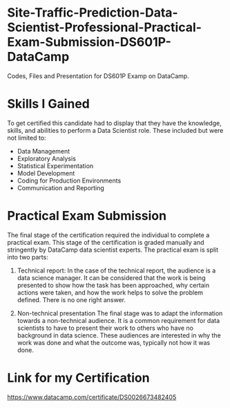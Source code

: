 # Site-Traffic-Prediction-Data-Scientist-Professional-Practical-Exam-Submission-DS601P-DataCamp
Codes, Files and Presentation for DS601P Examp on DataCamp.
# Skills I Gained
To get certified this candidate had to display that they have the knowledge, skills, and abilities to perform a Data Scientist role. These included but were not limited to:
* Data Management
* Exploratory Analysis
* Statistical Experimentation
* Model Development
* Coding for Production Environments
* Communication and Reporting

# Practical Exam Submission
The final stage of the certification required the individual to complete a practical exam. This stage of the certification is graded manually and stringently by DataCamp data scientist experts. The practical exam is split into two parts:

1. Technical report:
In the case of the technical report, the audience is a data science manager. It can be considered that the work is being presented to show how the task has been approached, why certain actions were taken, and how the work helps to solve the problem defined. There is no one right answer.

2. Non-technical presentation
The final stage was to adapt the information towards a non-technical audience. It is a common requirement for data scientists to have to present their work to others who have no background in data science. These audiences are interested in why the work was done and what the outcome was, typically not how it was done.

# Link for my Certification
https://www.datacamp.com/certificate/DS0026673482405
